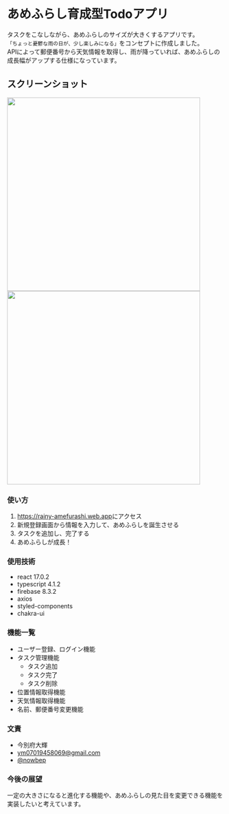# あめふらし育成型Todoアプリ

タスクをこなしながら、あめふらしのサイズが大きくするアプリです。  
`「ちょっと憂鬱な雨の日が、少し楽しみになる」`をコンセプトに作成しました。  
APIによって郵便番号から天気情報を取得し、雨が降っていれば、あめふらしの成長幅がアップする仕様になっています。

## スクリーンショット
<img src="https://user-images.githubusercontent.com/72291454/116177762-5c6f8700-a74f-11eb-9bac-93a770e750f7.png" width="450px">
<img src="https://user-images.githubusercontent.com/72291454/116177572-f97df000-a74e-11eb-9eda-48c98d068b4d.png" width="450px">

### 使い方

1. <https://rainy-amefurashi.web.app>にアクセス
2. 新規登録画面から情報を入力して、あめふらしを誕生させる
3. タスクを追加し、完了する
4. あめふらしが成長！

### 使用技術
* react 17.0.2
* typescript 4.1.2
* firebase 8.3.2
* axios
* styled-components
* chakra-ui

### 機能一覧
* ユーザー登録、ログイン機能
* タスク管理機能
  * タスク追加
  * タスク完了
  * タスク削除
* 位置情報取得機能
* 天気情報取得機能
* 名前、郵便番号変更機能

### 文責
* 今別府大輝
* <ym07019458069@gmail.com>
* [@nowbep](https://twitter.com/nowbep)

### 今後の展望
一定の大きさになると進化する機能や、あめふらしの見た目を変更できる機能を実装したいと考えています。